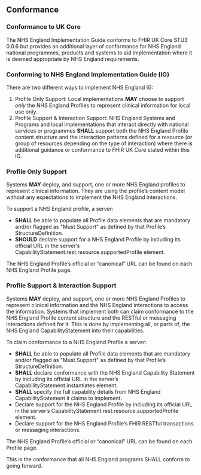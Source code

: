 ## Conformance

### Conformance to UK Core

The NHS England Implementation Guide conforms to FHIR UK Core STU3 0.0.6 but provides an additional layer of conformance for NHS England national programmes, products and systems to aid implementation where it is deemed appropriate by NHS England requirements. 

### Conforming to NHS England Implementation Guide (IG)

There are two different ways to implement NHS England IG:

1.	Profile Only Support: Local implementations **MAY** choose to support _only_ the NHS England Profiles to represent clinical information for local use only. 
2.	Profile Support & Interaction Support: NHS England Systems and Programs and local implementations that interact directly with national services or programmes **SHALL** support both the NHS England Profile content structure and the interaction patterns defined for a resource (or group of resources depending on the type of interaction) where there is additional guidance or conformance to FHIR UK Core stated within this IG. 

### Profile Only Support

Systems **MAY** deploy, and support, one or more NHS England profiles to represent clinical information. They are using the profile’s content model without any expectations to implement the NHS England interactions.

To support a NHS England profile, a server:

- **SHALL** be able to populate all Profile data elements that are mandatory and/or flagged as "Must Support" as defined by that Profile’s StructureDefinition.
- **SHOULD** declare support for a NHS England Profile by including its official URL in the server’s CapabilityStatement.rest.resource.supportedProfile element.

The NHS England Profile’s official or “canonical” URL can be found on each NHS England Profile page.

### Profile Support & Interaction Support

Systems **MAY** deploy, and support, one or more NHS England Profiles to represent clinical information and the NHS England interactions to access the information. Systems that implement both can claim conformance to the NHS England Profile content structure and the RESTful or messaging interactions defined for it. This is done by implementing all, or parts of, the NHS England CapabilityStatement into their capabilities.

To claim conformance to a NHS England Profile a server:

- **SHALL** be able to populate all Profile data elements that are mandatory and/or flagged as "Must Support" as defined by that Profile’s StructureDefinition.
- **SHALL** declare conformance with the NHS England Capability Statement by including its official URL in the server’s CapabilityStatement.instantiates element.
- **SHALL** specify the full capability details from NHS England CapabilityStatement it claims to implement.
- Declare support for the NHS England Profile by including its official URL in the server’s CapabilityStatement.rest.resource.supportedProfile element.
- Declare support for the NHS England Profile’s FHIR RESTful transactions or messaging interactions.

The NHS England Profile’s official or “canonical” URL can be found on each Profile page.

This is the conformance that all NHS England programs SHALL conform to going forward.


